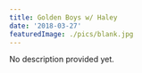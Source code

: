 ```yaml
---
title: Golden Boys w/ Haley
date: '2018-03-27'
featuredImage: ./pics/blank.jpg
---
```


No description provided yet.
